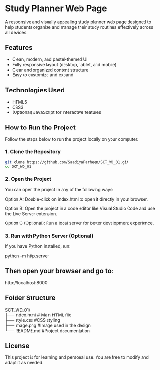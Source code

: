 # Study Planner Web Page

A responsive and visually appealing study planner web page designed to help students organize and manage their study routines effectively across all devices.

## Features

- Clean, modern, and pastel-themed UI
- Fully responsive layout (desktop, tablet, and mobile)
- Clear and organized content structure
- Easy to customize and expand

## Technologies Used

- HTML5  
- CSS3  
- (Optional) JavaScript for interactive features

## How to Run the Project

Follow the steps below to run the project locally on your computer.

### 1. Clone the Repository

```bash
git clone https://github.com/SaadiyaFarheen/SCT_WD_01.git
cd SCT_WD_01
```

### 2. Open the Project

You can open the project in any of the following ways:

Option A: Double-click on index.html to open it directly in your browser.

Option B: Open the project in a code editor like Visual Studio Code and use the Live Server extension.

Option C (Optional): Run a local server for better development experience.

### 3. Run with Python Server (Optional)
If you have Python installed, run:

python -m http.server


## Then open your browser and go to:




http://localhost:8000


## Folder Structure


SCT_WD_01/  
├── index.html # Main HTML file  
├── style.css  #CSS styling  
├── image.png  #Image used in the design  
└── README.md  #Project documentation

## License

This project is for learning and personal use. You are free to modify and adapt it as needed.



